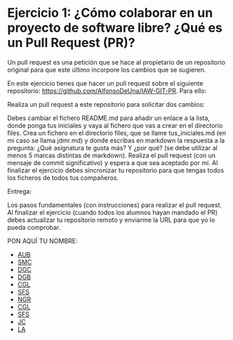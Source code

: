 # Ejercicio 1: ¿Cómo colaborar en un proyecto de software libre? ¿Qué es un Pull Request (PR)?

Un pull request es una petición que se hace al propietario de un repositorio original para que este último incorpore los cambios que se sugieren.

En este ejercicio tienes que hacer un pull request sobre el siguiente repositorio: https://github.com/AlfonsoDeUna/IAW-GIT-PR. Para ello:

Realiza un pull request a este repositorio para solicitar dos cambios:

Debes cambiar el fichero README.md para añadir un enlace a la lista, donde ponga tus iniciales y vaya al fichero que vas a crear en el directorio files.
Crea un fichero en el directorio files, que se llame tus_iniciales.md (en mi caso se llama jdmr.md) y donde escribas en markdown la respuesta a la pregunta: ¿Qué asignatura te gusta más? Y ¿por qué? (se debe utilizar al menos 5 marcas distintas de markdown).
Realiza el pull request (con un mensaje de commit significativo) y espera a que sea aceptado por mí. Al finalizar el ejercicio debes sincronizar tu repositorio para que tengas todos los ficheros de todos tus compañeros.

Entrega:

Los pasos fundamentales (con instrucciones) para realizar el pull request.
Al finalizar el ejercicio (cuando todos los alumnos hayan mandado el PR) debes actualizar tu repositorio remoto y enviarme la URL para que yo lo pueda comprobar.

PON AQUÍ TU NOMBRE:

* [AUB](https://github.com/AlfonsoDeUna/IAW-GIT-PR/blob/main/files/AUB.md)
* [SMC](https://github.com/MrSMCs/IAW-GIT-PR/blob/main/files/SMC.md)
* [DGC](https://github.com/AlfonsoDeUna/IAW-GIT-PR/blob/main/files/DGC.md)
* [DGB](https://github.com/AlfonsoDeUna/IAW-GIT-PR/blob/main/files/DGB.md)
* [CGL](https://github.com/AlfonsoDeUna/IAW-GIT-PR/blob/main/files/CGL.md)
* [SFS](https://github.com/SergioNetCo/IAW-GIT-PR/tree/ramaSergioF/files/sfs.md)
* [NGR](https://github.com/AlfonsoDeUna/IAW-GIT-PR/blob/main/files/NGR.md)
* [CGL](https://github.com/AlfonsoDeUna/IAW-GIT-PR/blob/main/files/CGL.md)
* [SFS](https://github.com/SergioNetCo/IAW-GIT-PR/tree/ramaSergioF/files/sfs.md)
* [JC](https://github.com/jcarlos03/IAW-GIT-PR-JC/blob/main/files/JC.md)
* [LA](https://github.com/Orflo/IAW-GIT-PR/blob/rama1/files/LA.md)
